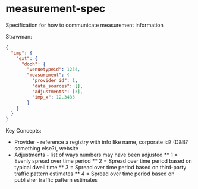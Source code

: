 # measurement-spec
Specification for how to communicate measurement information

Strawman:

```json
{
  "imp": {
    "ext": {
      "dooh": {
        "venuetypeid": 1234,
        "measurement": {
          "provider_id": 1,
          "data_sources": [],
          "adjustments": [3],
          "imp_x": 12.3433
        }
    }
  }    
}
```

Key Concepts:

* Provider - reference a registry with info like name, corporate id? (D&B? something else?), website
* Adjustments - list of ways numbers may have been adjusted
** 1 = Evenly spread over time period
** 2 = Spread over time period based on typical dwell time
** 3 = Spread over time period based on third-party traffic pattern estimates
** 4 = Spread over time period based on publisher traffic pattern estimates
